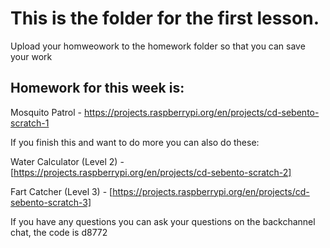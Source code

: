 # This is the folder for the first lesson.

Upload your homweowork to the homework folder so that you can save your work

## Homework for this week is:
Mosquito Patrol - https://projects.raspberrypi.org/en/projects/cd-sebento-scratch-1

If you finish this and want to do more you can also do these:

Water Calculator (Level 2) - [https://projects.raspberrypi.org/en/projects/cd-sebento-scratch-2]

Fart Catcher (Level 3) - [https://projects.raspberrypi.org/en/projects/cd-sebento-scratch-3]

If you have any questions you can ask your questions on the backchannel chat, the code is d8772
